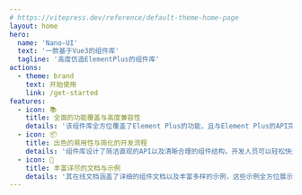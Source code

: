 ```yaml
---
# https://vitepress.dev/reference/default-theme-home-page
layout: home
hero:
  name: 'Nano-UI'
  text: '一款基于Vue3的组件库'
  tagline: '高度仿造ElementPlus的组件库'
actions:
  - theme: brand
    text: 开始使用
    link: /get-started
features:
  - icon: 📚
    title: 全面的功能覆盖与高度兼容性
    details: '该组件库全方位覆盖了Element Plus的功能，且与Element Plus的API完全兼容。这使其能够完美替代Element Plus，为用户带来一致的功能体验，极大地方便了用户在项目中的迁移与使用。'
  - icon: 📦
    title: 出色的易用性与简化的开发流程
    details: '组件库设计了简洁直观的API以及清晰合理的组件结构，开发人员可以轻松快速地掌握并利用其进行高效的界面构建，有效减少开发所需的时间和精力。并且部分组件能适配多种开发模式。'
  - icon: 🌹
    title: 丰富详尽的文档与示例
    details: '其在线文档涵盖了详细的组件文档以及丰富多样的示例，这些示例全方位展示了组件库的各项功能及其使用方式。同时提供了清晰易懂的示例代码、直观的演示以及详尽的解释，助力用户迅速理解每个组件的用途、属性以及相关事件，从而能够快速地将组件集成到自身项目中。'
---
```

